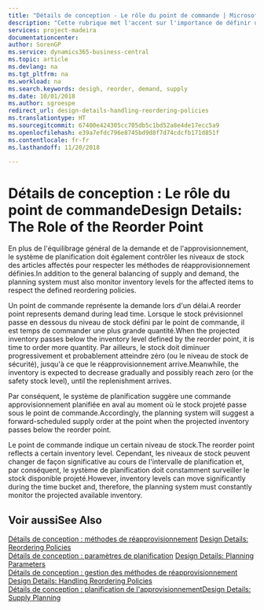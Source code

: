 ```yaml
---
title: "Détails de conception - Le rôle du point de commande | Microsoft Docs"
description: "Cette rubrique met l'accent sur l'importance de définir un point de commande, afin de déterminer quand commander plus de stock."
services: project-madeira
documentationcenter: 
author: SorenGP
ms.service: dynamics365-business-central
ms.topic: article
ms.devlang: na
ms.tgt_pltfrm: na
ms.workload: na
ms.search.keywords: desigh, reorder, demand, supply
ms.date: 10/01/2018
ms.author: sgroespe
redirect_url: design-details-handling-reordering-policies
ms.translationtype: HT
ms.sourcegitcommit: 67400e424305cc705db5c1bd52a8e4de17ecc5a9
ms.openlocfilehash: e39a7efdc796e8745bd9d8f7d74cdcfb171d851f
ms.contentlocale: fr-fr
ms.lasthandoff: 11/20/2018

---
```

# <a name="design-details-the-role-of-the-reorder-point"></a><span data-ttu-id="573eb-103">Détails de conception : Le rôle du point de commande</span><span class="sxs-lookup"><span data-stu-id="573eb-103">Design Details: The Role of the Reorder Point</span></span>
<span data-ttu-id="573eb-104">En plus de l'équilibrage général de la demande et de l'approvisionnement, le système de planification doit également contrôler les niveaux de stock des articles affectés pour respecter les méthodes de réapprovisionnement définies.</span><span class="sxs-lookup"><span data-stu-id="573eb-104">In addition to the general balancing of supply and demand, the planning system must also monitor inventory levels for the affected items to respect the defined reordering policies.</span></span>  

<span data-ttu-id="573eb-105">Un point de commande représente la demande lors d'un délai.</span><span class="sxs-lookup"><span data-stu-id="573eb-105">A reorder point represents demand during lead time.</span></span> <span data-ttu-id="573eb-106">Lorsque le stock prévisionnel passe en dessous du niveau de stock défini par le point de commande, il est temps de commander une plus grande quantité.</span><span class="sxs-lookup"><span data-stu-id="573eb-106">When the projected inventory passes below the inventory level defined by the reorder point, it is time to order more quantity.</span></span> <span data-ttu-id="573eb-107">Par ailleurs, le stock doit diminuer progressivement et probablement atteindre zéro (ou le niveau de stock de sécurité), jusqu'à ce que le réapprovisionnement arrive.</span><span class="sxs-lookup"><span data-stu-id="573eb-107">Meanwhile, the inventory is expected to decrease gradually and possibly reach zero (or the safety stock level), until the replenishment arrives.</span></span>  

<span data-ttu-id="573eb-108">Par conséquent, le système de planification suggère une commande approvisionnement planifiée en aval au moment où le stock projeté passe sous le point de commande.</span><span class="sxs-lookup"><span data-stu-id="573eb-108">Accordingly, the planning system will suggest a forward-scheduled supply order at the point when the projected inventory passes below the reorder point.</span></span>  

<span data-ttu-id="573eb-109">Le point de commande indique un certain niveau de stock.</span><span class="sxs-lookup"><span data-stu-id="573eb-109">The reorder point reflects a certain inventory level.</span></span> <span data-ttu-id="573eb-110">Cependant, les niveaux de stock peuvent changer de façon significative au cours de l'intervalle de planification et, par conséquent, le système de planification doit constamment surveiller le stock disponible projeté.</span><span class="sxs-lookup"><span data-stu-id="573eb-110">However, inventory levels can move significantly during the time bucket and, therefore, the planning system must constantly monitor the projected available inventory.</span></span>  

## <a name="see-also"></a><span data-ttu-id="573eb-111">Voir aussi</span><span class="sxs-lookup"><span data-stu-id="573eb-111">See Also</span></span>  
<span data-ttu-id="573eb-112">[Détails de conception : méthodes de réapprovisionnement](design-details-reordering-policies.md) </span><span class="sxs-lookup"><span data-stu-id="573eb-112">[Design Details: Reordering Policies](design-details-reordering-policies.md) </span></span>  
<span data-ttu-id="573eb-113">[Détails de conception : paramètres de planification](design-details-planning-parameters.md) </span><span class="sxs-lookup"><span data-stu-id="573eb-113">[Design Details: Planning Parameters](design-details-planning-parameters.md) </span></span>  
<span data-ttu-id="573eb-114">[Détails de conception : gestion des méthodes de réapprovisionnement](design-details-handling-reordering-policies.md) </span><span class="sxs-lookup"><span data-stu-id="573eb-114">[Design Details: Handling Reordering Policies](design-details-handling-reordering-policies.md) </span></span>  
[<span data-ttu-id="573eb-115">Détails de conception : planification de l'approvisionnement</span><span class="sxs-lookup"><span data-stu-id="573eb-115">Design Details: Supply Planning</span></span>](design-details-supply-planning.md)

